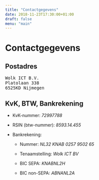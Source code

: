 ```yaml
---
title: "Contactgegevens"
date: 2018-11-23T17:30:00+01:00
draft: false
menu: "main"
---
```


<h1>Contactgegevens</h1>

<h2>Postadres</h2>

<pre>
Wolk ICT B.V.
Platolaan 338
6525KD Nijmegen
</pre>

<h2>KvK, BTW, Bankrekening</h2>

* KvK-nummer: *72997788*

* RSIN (btw-nummer): *8593.14.455*

* Bankrekening:
    - Nummer: *NL32 KNAB 0257 9502 65*

    - Tenaamstelling: *Wolk ICT BV*

    - BIC SEPA: *KNABNL2H*

    - BIC non-SEPA: *ABNANL2A*




